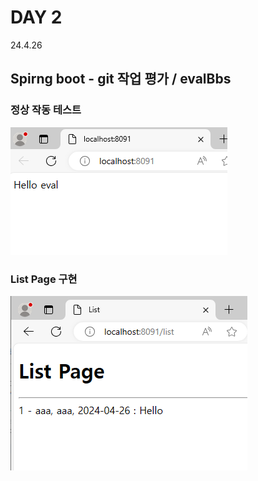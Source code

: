 # DAY 2
24.4.26


## Spirng boot - git 작업 평가 / evalBbs

### 정상 작동 테스트

![이미지](./img/test1.PNG)

### List Page 구현

![이미지](./img/list.PNG)